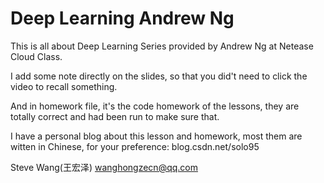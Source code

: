 # Deep Learning Andrew Ng

This is all about Deep Learning Series provided by Andrew Ng at Netease Cloud Class.

I add some note directly on the slides, so that you did't need to click the video to recall something.

And in homework file, it's the code homework of the lessons, they are totally correct and had been run to make sure that.

I have a personal blog about this lesson and homework, most them are witten in Chinese, for your preference:
blog.csdn.net/solo95

Steve Wang(王宏泽)
wanghongzecn@qq.com
